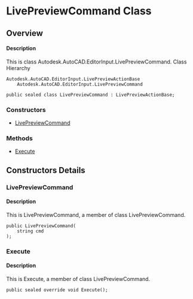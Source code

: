 # LivePreviewCommand Class

## Overview

#### Description
This is class Autodesk.AutoCAD.EditorInput.LivePreviewCommand.
Class Hierarchy
```text
Autodesk.AutoCAD.EditorInput.LivePreviewActionBase
    Autodesk.AutoCAD.EditorInput.LivePreviewCommand
```

```text
public sealed class LivePreviewCommand : LivePreviewActionBase;
```

### Constructors

- [LivePreviewCommand](#livepreviewcommand)

### Methods

- [Execute](#execute)


## Constructors Details

### LivePreviewCommand

#### Description
This is LivePreviewCommand, a member of class LivePreviewCommand.
```text
public LivePreviewCommand(
    string cmd
);
```

### Execute

#### Description
This is Execute, a member of class LivePreviewCommand.
```text
public sealed override void Execute();
```
